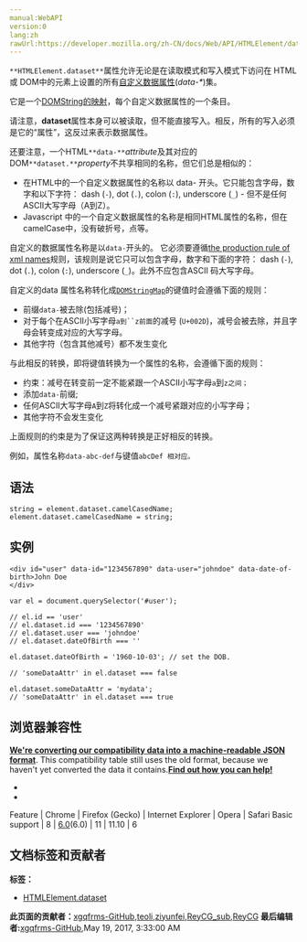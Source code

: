 ```yaml
---
manual:WebAPI
version:0
lang:zh
rawUrl:https://developer.mozilla.org/zh-CN/docs/Web/API/HTMLElement/dataset
---
```






`**HTMLElement.dataset**`属性允许无论是在读取模式和写入模式下访问在 HTML或 DOM中的元素上设置的所有[自定义数据属性](%24183 "")(<em>data-*</em>)集。



它是一个[DOMString的映射](%24184 "")，每个自定义数据属性的一个条目。



请注意，**dataset**属性本身可以被读取，但不能直接写入。相反，所有的写入必须是它的“属性”，这反过来表示数据属性。



还要注意，一个HTML`**data-**`<em>attribute</em>及其对应的DOM`**dataset.**`<em>property</em>不共享相同的名称，但它们总是相似的：


* 在HTML中的一个自定义数据属性的名称以 data- 开头。它只能包含字母，数字和以下字符： dash (`-`), dot (`.`), colon (`:`), underscore (`_`) - 但不是任何ASCII大写字母（A到Z）。
* Javascript 中的一个自定义数据属性的名称是相同HTML属性的名称，但在 camelCase中，没有破折号，点等。






自定义的数据属性名称是以`data-`开头的。 它必须要遵循[the production rule of xml names](%24185 "http://www.w3.org/TR/REC-xml/#NT-Name")规则，该规则是说它只可以包含字母，数字和下面的字符： dash (`-`), dot (`.`), colon (`:`), underscore (`_`)。此外不应包含ASCII 码大写字母。



自定义的data 属性名称转化成[`DOMStringMap`](%2653 "Used by the dataset HTML attribute to represent data for custom attributes added to elements.")的键值时会遵循下面的规则：


* 前缀`data-`被去除(包括减号)；
* 对于每个在ASCII小写字母`a到``z前面`的减号 (`U+002D`)，减号会被去除，并且字母会转变成对应的大写字母。
* 其他字符（包含其他减号）都不发生变化


与此相反的转换，即将键值转换为一个属性的名称，会遵循下面的规则：


* 约束：减号在转变前一定不能紧跟一个ASCII小写字母`a`到`z之间；`
* 添加`data-`前缀;
* 任何ASCII大写字母`A`到`Z`将转化成一个减号紧跟对应的小写字母；
* 其他字符不会发生变化


上面规则的约束是为了保证这两种转换是正好相反的转换。



例如，属性名称`data-abc-def`与键值`abcDef 相对应。`


## 语法<a name="语法"></a>

```
string = element.dataset.camelCasedName;
element.dataset.camelCasedName = string;
```

## 实例<a name="实例"></a>

```
<div id="user" data-id="1234567890" data-user="johndoe" data-date-of-birth>John Doe
</div>

var el = document.querySelector('#user');

// el.id == 'user'
// el.dataset.id === '1234567890'
// el.dataset.user === 'johndoe'
// el.dataset.dateOfBirth === ''

el.dataset.dateOfBirth = '1960-10-03'; // set the DOB.

// 'someDataAttr' in el.dataset === false

el.dataset.someDataAttr = 'mydata';
// 'someDataAttr' in el.dataset === true
```

## 浏览器兼容性<a name="浏览器兼容性"></a>


**[We&#39;re converting our compatibility data into a machine-readable JSON format](%3344 "")**. This compatibility table still uses the old format, because we haven&#39;t yet converted the data it contains.**[Find out how you can help!](%3392 "")**


* 
* 
Feature | Chrome | Firefox (Gecko) | Internet Explorer | Opera | Safari 
Basic support | 8 | [6.0](%3569 "Released on 2011-08-16.")(6.0) | 11 | 11.10 | 6 










## 文档标签和贡献者
**标签：**
* [HTMLElement.dataset](%24186 "")

**此页面的贡献者：**[xgqfrms-GitHub](%57 ""),[teoli](%160 ""),[ziyunfei](%61 ""),[ReyCG_sub](%9554 ""),[ReyCG](%24187 "")
**最后编辑者:**[xgqfrms-GitHub](%57 ""),<time>May 19, 2017, 3:33:00 AM</time>



